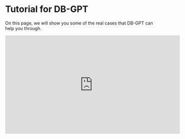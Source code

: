 
# Tutorial for DB-GPT

On this page, we will show you some of the real cases that DB-GPT can help you through.

<iframe width="560" height="315"  src="https://www.bilibili.com/video/BV1bp2GYzEpi" frameborder="0" allow="accelerometer; autoplay; clipboard-write; encrypted-media; gyroscope; picture-in-picture" allowfullscreen></iframe>
